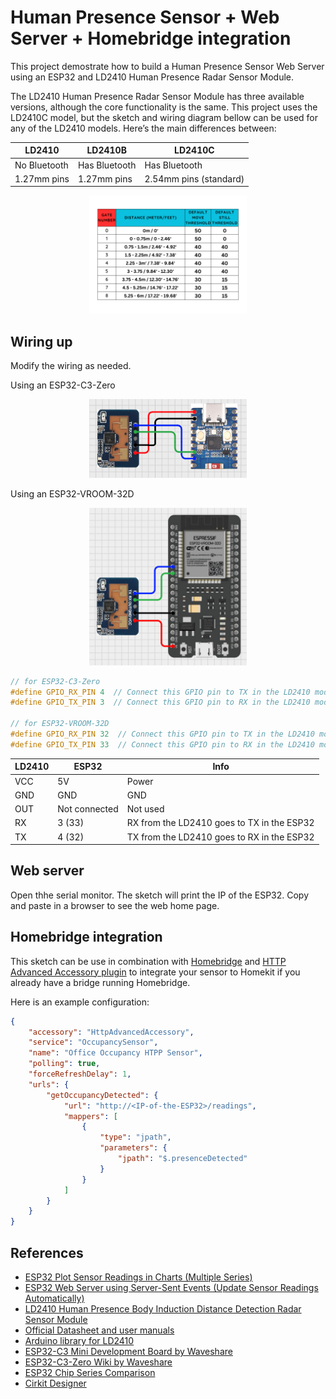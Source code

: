 # Human Presence Sensor + Web Server + Homebridge integration

This project demostrate how to build a Human Presence Sensor Web Server using an ESP32 and LD2410 Human Presence Radar Sensor Module.

The LD2410 Human Presence Radar Sensor Module has three available versions, although the core functionality is the same. This project uses the LD2410C model, but the sketch and wiring diagram bellow can be used for any of the LD2410 models. Here’s the main differences between:

|LD2410|LD2410B|LD2410C|
|---|---|---|
|No Bluetooth|Has Bluetooth|Has Bluetooth|
|1.27mm pins|1.27mm pins|2.54mm pins (standard)|

<div align="center">
<img height="50%" width="50%" src="./LD2410_gate_values.png">
</div>

## Wiring up

Modify the wiring as needed.

Using an ESP32-C3-Zero

<div align="center">
<img height="50%" width="50%" src="./circuit_human_presence_sensor_c3_mini.png">
</div>

Using an ESP32-VROOM-32D

<div align="center">
<img height="50%" width="50%" src="./circuit_human_presence_sensor_vroom_32d.png">
</div>

```c++
// for ESP32-C3-Zero
#define GPIO_RX_PIN 4  // Connect this GPIO pin to TX in the LD2410 module
#define GPIO_TX_PIN 3  // Connect this GPIO pin to RX in the LD2410 module

// for ESP32-VROOM-32D
#define GPIO_RX_PIN 32  // Connect this GPIO pin to TX in the LD2410 module
#define GPIO_TX_PIN 33  // Connect this GPIO pin to RX in the LD2410 module
```

|LD2410| ESP32| Info|
|---|---|---|
|VCC|5V|Power|
|GND|GND|GND|
|OUT|Not connected|Not used|
|RX|3 (33)|RX from the LD2410 goes to TX in the ESP32|
|TX|4 (32)|TX from the LD2410 goes to RX in the ESP32|

## Web server

Open thhe serial monitor. The sketch will print the IP of the ESP32. Copy and paste in a browser to see the web home page.

## Homebridge integration

This sketch can be use in combination with [Homebridge](https://homebridge.io/) and [HTTP Advanced Accessory plugin](https://github.com/staromeste/homebridge-http-advanced-accessory) to integrate your sensor to Homekit if you already have a bridge running Homebridge.

Here is an example configuration:

```json
{
    "accessory": "HttpAdvancedAccessory",
    "service": "OccupancySensor",
    "name": "Office Occupancy HTPP Sensor",
    "polling": true,
    "forceRefreshDelay": 1,
    "urls": {
        "getOccupancyDetected": {
            "url": "http://<IP-of-the-ESP32>/readings",
            "mappers": [
                {
                    "type": "jpath",
                    "parameters": {
                        "jpath": "$.presenceDetected"
                    }
                }
            ]
        }
    }
}

```

## References

- [ESP32 Plot Sensor Readings in Charts (Multiple Series)](https://randomnerdtutorials.com/esp32-plot-readings-charts-multiple/)
- [ESP32 Web Server using Server-Sent Events (Update Sensor Readings Automatically)](https://randomnerdtutorials.com/esp32-web-server-sent-events-sse/)
- [LD2410 Human Presence Body Induction Distance Detection Radar Sensor Module](https://www.hlktech.net/index.php?id=988)
- [Official Datasheet and user manuals](https://drive.google.com/drive/folders/1p4dhbEJA3YubyIjIIC7wwVsSo8x29Fq-)
- [Arduino library for LD2410](https://github.com/ncmreynolds/ld2410)
- [ESP32-C3 Mini Development Board by Waveshare](https://www.waveshare.com/esp32-c3-zero.htm)
- [ESP32-C3-Zero Wiki by Waveshare](https://www.waveshare.com/wiki/ESP32-C3-Zero)
- [ESP32 Chip Series Comparison](https://docs.espressif.com/projects/esp-idf/en/v4.3/esp32c3/hw-reference/chip-series-comparison.html)
- [Cirkit Designer](https://zenluo.notion.site/Cirkit-Designer-Tutorials-4f5a47656b384709838eb5350596bf95)
